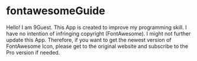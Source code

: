 # fontawesomeGuide
Hello! I am 9Guest. This App is created to improve my programming skill. I have no intention of infringing copyright (FontAwesome). I might not further update this App. Therefore, if you want to get the newest version of FontAwesome Icon, please get to the original website and subscribe to the Pro version if needed.
